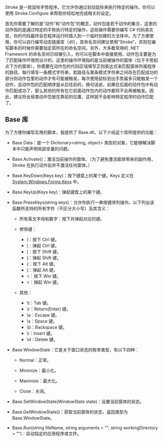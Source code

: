 Stroke 是一款鼠标手势程序。它允许你通过划动鼠标来执行特定的操作。你可以使用 Stroke.Configure 来帮助你轻松地完成相关的设定。

首先你需要了解的是“动作”和“动作包”的概念，动作包是若干动作的集合，这里的动作指的是通过特定的手势执行特定的操作，这些操作需要你编写 C# 代码来实现，你的代码最终会在程序运行时插入到一个临时创建的方法体中。为了方便使用，你可以自行编写动态链接库（dll），其命名空间建议使用“Stroke”，否则在编写脚本的时候你需要指定其所在的命名空间。另外，大多数常用的 .NET Framework 的命名空间已经被引入，你可以在脚本中直接使用。动作包主要是为了匹配操作环境而设计的，这里的操作环境指的是当前被操作的窗体（位于手势起点下方的窗体），你需要在动作包的代码区域填写正则表达式来匹配窗体所属程序的路径，每行填写一条模式字符串，若路径与某条模式字符串之间存在匹配成功的部分则动作包里的动作才有可能被触发。每次使用鼠标划出手势最多只能触发一个动作，且动作包的匹配顺序是从后往前的，换句话说，如果在后面的动作包中有动作匹配成功了，那么其他的所有在它前面动作包内的动作都将不会再被触发。因此，建议将全局类动作包放在靠前的位置，这样就不会影响特定程序的动作匹配了。

## Base 库

为了方便你编写实用的脚本，我提供了 Base.dll，以下介绍这个库所提供的功能：

- Base.Data：是一个 Dictionary<string, object> 类型的对象，它能够解决脚本中只能声明局部变量的问题。

- Base.Activate()：激活当前操作的窗体。（为了避免激活窗体带来的副作用，Stroke 在执行动作前并不激活任何窗体。）

- Base.KeyDown(Keys key)：按下键盘上的某个键。Keys 定义在 [System.Windows.Forms.Keys](https://docs.microsoft.com/en-us/dotnet/api/system.windows.forms.keys) 中。

- Base.KeyUp(Keys key)：弹起键盘上的某个键。

- Base.PressKeys(string keys)：允许你执行一串按键序列操作。以下列出该函数所支持的所有字符（不区分大小写）及其含义：
  
  - 所有英文字母和数字：按下并弹起对应的键。
  
  - 修饰键：
    
    - (：按下 Ctrl 键。
    - )：弹起 Ctrl 键。
    - \[：按下 Shift 键。
    - \]：弹起 Shift 键。
    - {：按下 Alt 键。
    - }：弹起 Alt 键。
    - \<：按下 Win 键。
    - \>：弹起 Win 键。
  
  - 其他：
    
    - \t：Tab 键。
    - \r：Return(Enter) 键。
    - \e：Escape 键。
    - \s：Space 键。
    - \b：Backspace 键。
    - \i：Insert 键。
    - \d：Delete 键。

- Base.WindowState：它是关于窗口状态的枚举类型，有以下四种：
  
  - Normal：正常。
  
  - Minimize：最小化。
  
  - Maximize：最大化。
  
  - Close：关闭。

- Base.SetWindowState(WindowState state)：设置当前窗体的状态。

- Base.GetWindowState()：获取当前窗体的状态，返回类型为 Base.WindowState。

- Base.Run(string fileName, string arguments = "", string workingDirectory = "")：启动指定的应用程序或文件。


